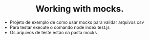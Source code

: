 <h1 align="center">Working with mocks.</h1>
<ul>
<li>Projeto de exemplo de como usar mocks para validar arquivos csv</li>
  <li>Para testar execute o comando node index.test.js</li>
  <li>Os arquivos de teste estão na pasta mocks</li>
</ul>
